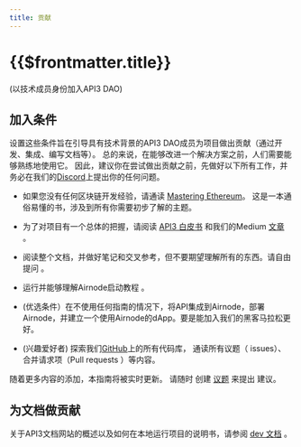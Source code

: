```yaml
---
title: 贡献
---
```


# {{$frontmatter.title}}

<TocHeader /> <TOC class="table-of-contents" :include-level="[2,3]" />

(以技术成员身份加入API3 DAO)

## 加入条件

设置这些条件旨在引导具有技术背景的API3 DAO成员为项目做出贡献（通过开发、集成、编写文档等）。 总的来说，在能够改进一个解决方案之前，人们需要能够熟练地使用它。 因此，建议你在尝试做出贡献之前，先做好以下所有工作，并务必在我们的[Discord](https://discord.gg/qnRrcfnm5W)上提出你的任何问题。

- 如果您没有任何区块链开发经验，请通读 [Mastering Ethereum](https://github.com/ethereumbook/ethereumbook)。 这是一本通俗易懂的书，涉及到所有你需要初步了解的主题。

- 为了对项目有一个总体的把握，请阅读
  <a href="/api3-whitepaper-v1.0.2.pdf" target="_api3-whitepaper">API3
  白皮书</a> 和我们的Medium [文章](./symlink-blog-posts.md) 。

- 阅读整个文档，并做好笔记和交叉参考，但不要期望理解所有的东西。请自由提问   。

- 运行并能够理解Airnode启动教程 。

- (优选条件）在不使用任何指南的情况下，将API集成到Airnode，部署Airnode，并建立一个使用Airnode的dApp。要是能加入我们的黑客马拉松更好。

- (兴趣爱好者) 探索我们[GitHub](https://github.com/api3dao)上的所有代码库， 通读所有议题（ issues）、合并请求项（Pull requests ）等内容。

随着更多内容的添加，本指南将被实时更新。 请随时 创建 [议题](https://github.com/api3dao/api3-docs/issues) 来提出 建议。

## 为文档做贡献

关于API3文档网站的概述以及如何在本地运行项目的说明书，请参阅 [dev 文档](/dev/) 。
